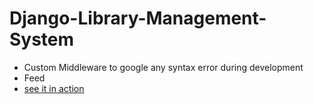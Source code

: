 # Django-Library-Management-System
* Custom Middleware to google any syntax error during development
* Feed
* [see it in action](http://aman2202.pythonanywhere.com/)

